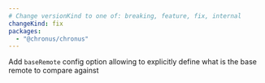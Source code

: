 ```yaml
---
# Change versionKind to one of: breaking, feature, fix, internal
changeKind: fix
packages:
  - "@chronus/chronus"
---
```


Add `baseRemote` config option allowing to explicitly define what is the base remote to compare against
